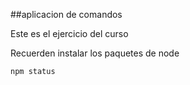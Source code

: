 ##aplicacion de comandos

Este es el ejercicio del curso

Recuerden instalar los paquetes de node 

```
npm status
```